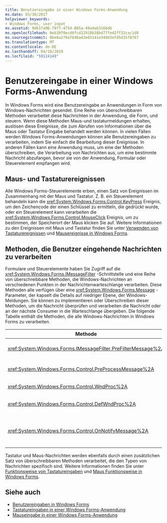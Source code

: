 ```yaml
---
title: Benutzereingabe in einer Windows Forms-Anwendung
ms.date: 03/30/2017
helpviewer_keywords:
- Windows Forms, user input
ms.assetid: 9d61fa96-70f7-4754-885a-49a4a6316bdb
ms.openlocfilehash: 0eb39f0ecd8fcd12918b38bd77fed2ff32cac1d8
ms.sourcegitcommit: 0be8a279af6d8a43e03141e349d3efd5d35f8767
ms.translationtype: MT
ms.contentlocale: de-DE
ms.lasthandoff: 04/18/2019
ms.locfileid: "59124149"
---
```

# <a name="user-input-in-a-windows-forms-application"></a>Benutzereingabe in einer Windows Forms-Anwendung
In Windows Forms wird eine Benutzereingabe an Anwendungen in Form von Windows-Nachrichten gesendet. Eine Reihe von überschreibbaren Methoden verarbeitet diese Nachrichten in der Anwendung, die Form, und steuern. Wenn diese Methoden Maus-und tastaturmeldungen erhalten, auslösen diese Ereignisse, die zum Abrufen von Informationen über die Maus oder Tastatur Eingabe behandelt werden können. In vielen Fällen werden Windows Forms-Anwendungen können alle Benutzereingaben zu verarbeiten, indem Sie einfach die Bearbeitung dieser Ereignisse. In anderen Fällen kann eine Anwendung muss, um eine der Methoden überschreiben, die Verarbeitung von Nachrichten aus, um eine bestimmte Nachricht abzufangen, bevor sie von der Anwendung, Formular oder Steuerelement empfangen wird.  
  
## <a name="mouse-and-keyboard-events"></a>Maus- und Tastaturereignissen  
 Alle Windows Forms-Steuerelemente erben, einen Satz von Ereignissen im Zusammenhang mit der Maus und Tastatur. Z. B. ein Steuerelement behandeln kann die <xref:System.Windows.Forms.Control.KeyPress> Ereignis, um den Zeichencode der einen Schlüssel zu ermitteln, die gedrückt wurde, oder ein Steuerelement kann verarbeiten die <xref:System.Windows.Forms.Control.MouseClick> Ereignis, um zu bestimmen, der Speicherort der Maus klicken Sie auf. Weitere Informationen zu den Ereignissen mit Maus und Tastatur finden Sie unter [Verwenden von Tastaturereignissen](using-keyboard-events.md) und [Mausereignisse in Windows Forms](mouse-events-in-windows-forms.md).  
  
## <a name="methods-that-process-user-input-messages"></a>Methoden, die Benutzer eingehende Nachrichten zu verarbeiten  
 Formulare und Steuerelemente haben Sie Zugriff auf die <xref:System.Windows.Forms.IMessageFilter> -Schnittstelle und eine Reihe von überschreibbare Methoden, die Windows-Nachrichten an verschiedenen Punkten in der Nachrichtenwarteschlange verarbeiten. Diese Methoden alle verfügen über eine <xref:System.Windows.Forms.Message> -Parameter, der kapselt die Details auf niedriger Ebene, der Windows-Meldungen. Sie können zu implementieren oder Überschreiben dieser Methoden, um die Nachricht überprüfen und verarbeiten die Nachricht oder an der nächste Consumer in die Warteschlange übergeben. Die folgende Tabelle enthält die Methoden, die alle Windows-Nachrichten in Windows Forms zu verarbeiten.  
  
|Methode|Hinweise|  
|------------|-----------|  
|<xref:System.Windows.Forms.IMessageFilter.PreFilterMessage%2A>|Diese Methode fängt die in der Warteschlange (auch bekannt als bereitgestellte) Windows-Nachrichten auf Anwendungsebene ab.|  
|<xref:System.Windows.Forms.Control.PreProcessMessage%2A>|Diese Methode fängt die Windows-Nachrichten auf dem Formular und Steuerelement-Ebene ab, bevor sie verarbeitet wurden.|  
|<xref:System.Windows.Forms.Control.WndProc%2A>|Diese Methode verarbeitet Windows-Nachrichten auf dem Formular und Steuerelement-Ebene.|  
|<xref:System.Windows.Forms.Control.DefWndProc%2A>|Diese Methode führt die standardverarbeitung von Windows-Meldungen auf der Ebene Formular und Steuerelement. Dadurch wird die minimale Funktionalität eines Fensters.|  
|<xref:System.Windows.Forms.Control.OnNotifyMessage%2A>|Diese Methode fängt die Nachrichten auf der Ebene Formular und Steuerelement ab, nachdem sie verarbeitet wurden. Die <xref:System.Windows.Forms.ControlStyles.EnableNotifyMessage> Formatbit muss festgelegt werden, damit diese Methode aufgerufen werden.|  
  
 Tastatur und Maus-Nachrichten werden ebenfalls durch einen zusätzlichen Satz von überschreibbaren Methoden verarbeitet, die den Typen von Nachrichten spezifisch sind. Weitere Informationen finden Sie unter [Funktionsweise von Tastatureingaben](how-keyboard-input-works.md) und [Maus Funktionsweise in Windows Forms](how-mouse-input-works-in-windows-forms.md).  
  
## <a name="see-also"></a>Siehe auch

- [Benutzereingaben in Windows Forms](user-input-in-windows-forms.md)
- [Tastatureingaben in einer Windows Forms-Anwendung](keyboard-input-in-a-windows-forms-application.md)
- [Mauseingabe in einer Windows Forms-Anwendung](mouse-input-in-a-windows-forms-application.md)
